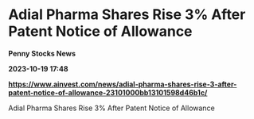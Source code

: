# Adial Pharma Shares Rise 3% After Patent Notice of Allowance
**Penny Stocks News**

**2023-10-19 17:48**

**https://www.ainvest.com/news/adial-pharma-shares-rise-3-after-patent-notice-of-allowance-23101000bb13101598d46b1c/**

Adial Pharma Shares Rise 3% After Patent Notice of Allowance